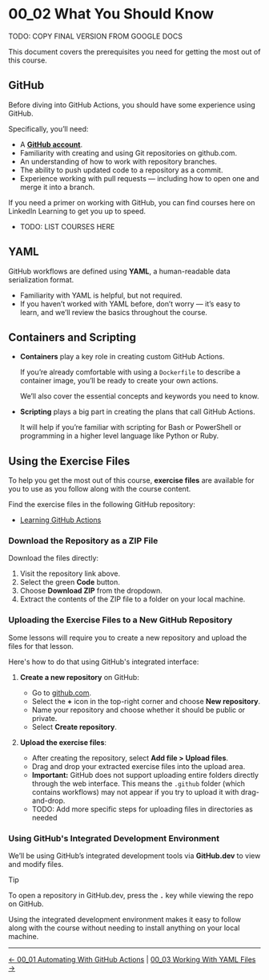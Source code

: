 # 00_02 What You Should Know

TODO: COPY FINAL VERSION FROM GOOGLE DOCS

This document covers the prerequisites you need for getting the most out of this course.

## GitHub

Before diving into GitHub Actions, you should have some  experience using GitHub.

Specifically, you’ll need:

- A **[GitHub account](https://github.com/join)**.
- Familiarity with creating and using Git repositories on github.com.
- An understanding of how to work with repository branches.
- The ability to push updated code to a repository as a commit.
- Experience working with pull requests — including how to open one and merge it into a branch.

If you need a primer on working with GitHub, you can find courses here on LinkedIn Learning to get you up to speed.

- TODO: LIST COURSES HERE

## YAML

GitHub workflows are defined using **YAML**, a human-readable data serialization format.

- Familiarity with YAML is helpful, but not required.
- If you haven’t worked with YAML before, don’t worry — it’s easy to learn, and we’ll review the basics throughout the course.

## Containers and Scripting

- **Containers** play a key role in creating custom GitHub Actions.

  If you’re already comfortable with using a `Dockerfile` to describe a container image, you’ll be ready to create your own actions.

  We’ll also cover the essential concepts and keywords you need to know.

- **Scripting** plays a big part in creating the plans that call GitHub Actions.

  It will help if you’re familiar with scripting for Bash or PowerShell or programming in a higher level language like Python or Ruby.

## Using the Exercise Files

To help you get the most out of this course, **exercise files** are available for you to use as you follow along with the course content.

Find the exercise files in the following GitHub repository:

- [Learning GitHub Actions](https://github.com/LinkedInLearning/learning-github-actions-5977410/tree/main)

### Download the Repository as a ZIP File

Download the files directly:

1. Visit the repository link above.
1. Select the green **Code** button.
1. Choose **Download ZIP** from the dropdown.
1. Extract the contents of the ZIP file to a folder on your local machine.

### Uploading the Exercise Files to a New GitHub Repository

Some lessons will require you to create a new repository and upload the files for that lesson.

Here's how to do that using GitHub's integrated interface:

1. **Create a new repository** on GitHub:
   - Go to [github.com](https://github.com).
   - Select the **+** icon in the top-right corner and choose **New repository**.
   - Name your repository and choose whether it should be public or private.
   - Select **Create repository**.

2. **Upload the exercise files**:
   - After creating the repository, select **Add file > Upload files**.
   - Drag and drop your extracted exercise files into the upload area.
   - **Important:** GitHub does not support uploading entire folders directly through the web interface. This means the `.github` folder (which contains workflows) may not appear if you try to upload it with drag-and-drop.
   - TODO: Add more specific steps for uploading files in directories as needed

### Using GitHub's Integrated Development Environment

We’ll be using GitHub’s integrated development tools via **GitHub.dev** to view and modify files.

> [!TIP]
> To open a repository in GitHub.dev, press the **`.`** key while viewing the repo on GitHub.

Using the integrated development environment makes it easy to follow along with the course without needing to install anything on your local machine.


<!-- FooterStart -->
---
[← 00_01 Automating With GitHub Actions](../00_01_automating_with_github_actions/README.md) | [00_03 Working With YAML Files →](../00_03_working_with_yaml_files/README.md)
<!-- FooterEnd -->
